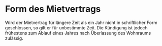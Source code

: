 # Form des Mietvertrags

Wird der Mietvertrag für längere Zeit als ein Jahr nicht in schriftlicher Form geschlossen, so gilt er für unbestimmte Zeit. Die Kündigung ist jedoch frühestens zum Ablauf eines Jahres nach Überlassung des Wohnraums zulässig. 


